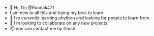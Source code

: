 - 👋 Hi, I’m @Rounak471
- I am new to all this and trying my best to learn
- 🌱 I’m currently learning phython and looking for people to learn from
- 💞️ I’m looking to collaborate on any new projects
- 📫 you can contact me by Gmail


<!---
Rounak471/Rounak471 is a ✨ special ✨ repository because its `README.md` (this file) appears on your GitHub profile.
You can click the Preview link to take a look at your changes.
--->

